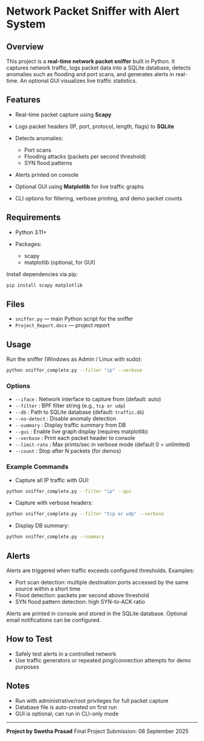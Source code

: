 # Network Packet Sniffer with Alert System

## Overview

This project is a **real-time network packet sniffer** built in Python. It captures network traffic, logs packet data into a SQLite database, detects anomalies such as flooding and port scans, and generates alerts in real-time. An optional GUI visualizes live traffic statistics.

## Features

* Real-time packet capture using **Scapy**
* Logs packet headers (IP, port, protocol, length, flags) to **SQLite**
* Detects anomalies:

  * Port scans
  * Flooding attacks (packets per second threshold)
  * SYN flood patterns
* Alerts printed on console 
* Optional GUI using **Matplotlib** for live traffic graphs
* CLI options for filtering, verbose printing, and demo packet counts

## Requirements

* Python 3.11+
* Packages:

  * scapy
  * matplotlib (optional, for GUI)

Install dependencies via pip:

```bash
pip install scapy matplotlib
```

## Files

* `sniffer.py` — main Python script for the sniffer
* `Project_Report.docx` — project report

## Usage

Run the sniffer (Windows as Admin / Linux with sudo):

```bash
python sniffer_complete.py --filter "ip" --verbose
```

### Options

* `--iface` : Network interface to capture from (default: auto)
* `--filter` : BPF filter string (e.g., `tcp or udp`)
* `--db` : Path to SQLite database (default: `traffic.db`)
* `--no-detect` : Disable anomaly detection
* `--summary` : Display traffic summary from DB
* `--gui` : Enable live graph display (requires matplotlib)
* `--verbose` : Print each packet header to console
* `--limit-rate` : Max prints/sec in verbose mode (default 0 = unlimited)
* `--count` : Stop after N packets (for demos)

### Example Commands

* Capture all IP traffic with GUI:

```bash
python sniffer_complete.py --filter "ip" --gui
```

* Capture with verbose headers:

```bash
python sniffer_complete.py --filter "tcp or udp" --verbose
```

* Display DB summary:

```bash
python sniffer_complete.py --summary
```

## Alerts

Alerts are triggered when traffic exceeds configured thresholds. Examples:

* Port scan detection: multiple destination ports accessed by the same source within a short time
* Flood detection: packets per second above threshold
* SYN flood pattern detection: high SYN-to-ACK ratio

Alerts are printed in console and stored in the SQLite database. Optional email notifications can be configured.

## How to Test

* Safely test alerts in a controlled network
* Use traffic generators or repeated ping/connection attempts for demo purposes

## Notes

* Run with administrative/root privileges for full packet capture
* Database file is auto-created on first run
* GUI is optional; can run in CLI-only mode

---

**Project by Swetha Prasad**
Final Project Submission: 08 September 2025
